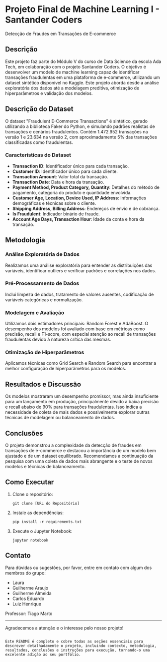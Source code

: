 # Projeto Final de Machine Learning I - Santander Coders
Detecção de Fraudes em Transações de E-commerce

## Descrição

Este projeto faz parte do Módulo V do curso de Data Science da escola Ada Tech, em colaboração com o projeto Santander Coders. O objetivo é desenvolver um modelo de machine learning capaz de identificar transações fraudulentas em uma plataforma de e-commerce, utilizando um dataset sintético disponível no Kaggle. Este projeto aborda desde a análise exploratória dos dados até a modelagem preditiva, otimização de hiperparâmetros e validação dos modelos.

## Descrição do Dataset

O dataset "Fraudulent E-Commerce Transactions" é sintético, gerado utilizando a biblioteca Faker do Python, e simulando padrões realistas de transações e cenários fraudulentos. Contém 1.472.952 transações na versão 1 e 23.634 na versão 2, com aproximadamente 5% das transações classificadas como fraudulentas.

### Características do Dataset
- **Transaction ID**: Identificador único para cada transação.
- **Customer ID**: Identificador único para cada cliente.
- **Transaction Amount**: Valor total da transação.
- **Transaction Date**: Data e hora da transação.
- **Payment Method, Product Category, Quantity**: Detalhes do método de pagamento, categoria do produto e quantidade envolvida.
- **Customer Age, Location, Device Used, IP Address**: Informações demográficas e técnicas sobre o cliente.
- **Shipping Address, Billing Address**: Endereços de envio e de cobrança.
- **Is Fraudulent**: Indicador binário de fraude.
- **Account Age Days, Transaction Hour**: Idade da conta e hora da transação.

## Metodologia

### Análise Exploratória de Dados
Realizamos uma análise exploratória para entender as distribuições das variáveis, identificar outliers e verificar padrões e correlações nos dados.

### Pré-Processamento de Dados
Inclui limpeza de dados, tratamento de valores ausentes, codificação de variáveis categóricas e normalização.

### Modelagem e Avaliação
Utilizamos dois estimadores principais: Random Forest e AdaBoost. O desempenho dos modelos foi avaliado com base em métricas como precisão, recall e F1-score, com especial atenção ao recall de transações fraudulentas devido à natureza crítica das mesmas.

### Otimização de Hiperparâmetros
Aplicamos técnicas como Grid Search e Random Search para encontrar a melhor configuração de hiperparâmetros para os modelos.

## Resultados e Discussão

Os modelos mostraram um desempenho promissor, mas ainda insuficiente para um lançamento em produção, principalmente devido a baixa precisão e recall abaixo de 90% para transações fraudulentas. Isso indica a necessidade de coleta de mais dados e possivelmente explorar outras técnicas de modelagem ou balanceamento de dados.

## Conclusões

O projeto demonstrou a complexidade da detecção de fraudes em transações de e-commerce e destacou a importância de um modelo bem ajustado e de um dataset equilibrado. Recomendamos a continuação da pesquisa com uma coleta de dados mais abrangente e o teste de novos modelos e técnicas de balanceamento.

## Como Executar

1. Clone o repositório:
   ```
   git clone [URL do Repositório]
   ```
2. Instale as dependências:
   ```
   pip install -r requirements.txt
   ```
3. Execute o Jupyter Notebook:
   ```
   jupyter notebook
   ```

## Contato

Para dúvidas ou sugestões, por favor, entre em contato com algum dos membros do grupo:

- Laura
- Guilherme Araujo
- Guilherme Almeida
- Carlos Eduardo
- Luiz Henrique

Professor: Tiago Marto

---

Agradecemos a atenção e o interesse pelo nosso projeto!

```

Este README é completo e cobre todas as seções essenciais para descrever detalhadamente o projeto, incluindo contexto, metodologia, resultados, conclusões e instruções para execução, tornando-o uma excelente adição ao seu portfólio.
